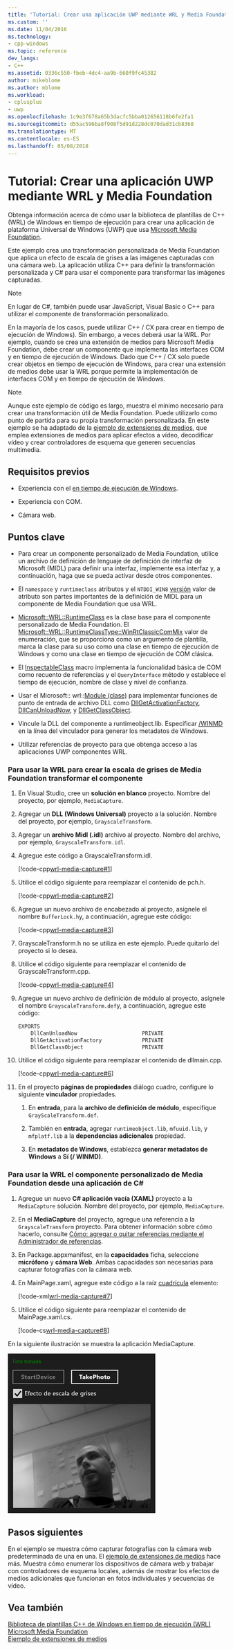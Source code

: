 ```yaml
---
title: 'Tutorial: Crear una aplicación UWP mediante WRL y Media Foundation | Documentos de Microsoft'
ms.custom: ''
ms.date: 11/04/2016
ms.technology:
- cpp-windows
ms.topic: reference
dev_langs:
- C++
ms.assetid: 0336c550-fbeb-4dc4-aa9b-660f9fc45382
author: mikeblome
ms.author: mblome
ms.workload:
- cplusplus
- uwp
ms.openlocfilehash: 1c9e3f678a65b3dacfc5bba012656118b6fe2fa1
ms.sourcegitcommit: d55ac596ba8f908f5d91d228dc070dad31cb8360
ms.translationtype: MT
ms.contentlocale: es-ES
ms.lasthandoff: 05/08/2018
---
```

# <a name="walkthrough-creating-a-uwp-app-using-wrl-and-media-foundation"></a>Tutorial: Crear una aplicación UWP mediante WRL y Media Foundation
Obtenga información acerca de cómo usar la biblioteca de plantillas de C++ (WRL) de Windows en tiempo de ejecución para crear una aplicación de plataforma Universal de Windows (UWP) que usa [Microsoft Media Foundation](http://msdn.microsoft.com/library/windows/apps/ms694197).  
  
 Este ejemplo crea una transformación personalizada de Media Foundation que aplica un efecto de escala de grises a las imágenes capturadas con una cámara web. La aplicación utiliza C++ para definir la transformación personalizada y C# para usar el componente para transformar las imágenes capturadas.  
  
> [!NOTE]
>  En lugar de C#, también puede usar JavaScript, Visual Basic o C++ para utilizar el componente de transformación personalizado.  
  

 En la mayoría de los casos, puede utilizar C++ / CX para crear en tiempo de ejecución de Windows). Sin embargo, a veces deberá usar la WRL. Por ejemplo, cuando se crea una extensión de medios para Microsoft Media Foundation, debe crear un componente que implementa las interfaces COM y en tiempo de ejecución de Windows. Dado que C++ / CX solo puede crear objetos en tiempo de ejecución de Windows, para crear una extensión de medios debe usar la WRL porque permite la implementación de interfaces COM y en tiempo de ejecución de Windows.  

  
> [!NOTE]
>  Aunque este ejemplo de código es largo, muestra el mínimo necesario para crear una transformación útil de Media Foundation. Puede utilizarlo como punto de partida para su propia transformación personalizada. En este ejemplo se ha adaptado de la [ejemplo de extensiones de medios](http://code.msdn.microsoft.com/windowsapps/Media-extensions-sample-7b466096), que emplea extensiones de medios para aplicar efectos a vídeo, decodificar vídeo y crear controladores de esquema que generen secuencias multimedia.  
  
## <a name="prerequisites"></a>Requisitos previos  
  
-   Experiencia con el [en tiempo de ejecución de Windows](http://msdn.microsoft.com/library/windows/apps/br211377.aspx).  
  
-   Experiencia con COM.  
  
-   Cámara web.  
  
## <a name="key-points"></a>Puntos clave  
  
-   Para crear un componente personalizado de Media Foundation, utilice un archivo de definición de lenguaje de definición de interfaz de Microsoft (MIDL) para definir una interfaz, implemente esa interfaz y, a continuación, haga que se pueda activar desde otros componentes.  
  
-   El `namespace` y `runtimeclass` atributos y el `NTDDI_WIN8` [versión](http://msdn.microsoft.com/en-us/66ac5cf3-2230-44fd-aaf6-8013e4a4ae81) valor de atributo son partes importantes de la definición de MIDL para un componente de Media Foundation que usa WRL.  
  
-   [Microsoft::WRL::RuntimeClass](../windows/runtimeclass-class.md) es la clase base para el componente personalizado de Media Foundation. El [Microsoft::WRL::RuntimeClassType::WinRtClassicComMix](../windows/runtimeclasstype-enumeration.md) valor de enumeración, que se proporciona como un argumento de plantilla, marca la clase para su uso como una clase en tiempo de ejecución de Windows y como una clase en tiempo de ejecución de COM clásica.  
  
-   El [InspectableClass](../windows/inspectableclass-macro.md) macro implementa la funcionalidad básica de COM como recuento de referencias y el `QueryInterface` método y establece el tiempo de ejecución, nombre de clase y nivel de confianza.  
  
-   Usar el Microsoft:: wrl::[Module (clase)](https://www.microsoftonedoc.com/#/organizations/e6f6a65cf14f462597b64ac058dbe1d0/projects/3fedad16-eaf1-41a6-8f96-0c1949c68f32/containers/a3daf831-1c5f-4bbe-964d-503870caf874/tocpaths/b4acf5de-2f4c-4c8b-b5ff-9140d023ecbe/locales/en-US) para implementar funciones de punto de entrada de archivo DLL como [DllGetActivationFactory](http://msdn.microsoft.com/library/br205771.aspx), [DllCanUnloadNow](http://msdn.microsoft.com/library/windows/desktop/ms690368\(v=vs.85\).aspx), y [ DllGetClassObject](http://msdn.microsoft.com/library/windows/desktop/ms680760\(v=vs.85\).aspx).  
  
-   Vincule la DLL del componente a runtimeobject.lib. Especificar [/WINMD](../cppcx/compiler-and-linker-options-c-cx.md) en la línea del vinculador para generar los metadatos de Windows.  
  
-   Utilizar referencias de proyecto para que obtenga acceso a las aplicaciones UWP componentes WRL.  
  
### <a name="to-use-the-wrl-to-create-the-media-foundation-grayscale-transform-component"></a>Para usar la WRL para crear la escala de grises de Media Foundation transformar el componente  
  
1.  En Visual Studio, cree un **solución en blanco** proyecto. Nombre del proyecto, por ejemplo, `MediaCapture`.  
  
2.  Agregar un **DLL (Windows Universal)** proyecto a la solución. Nombre del proyecto, por ejemplo, `GrayscaleTransform`.  
  
3.  Agregar un **archivo Midl (.idl)** archivo al proyecto. Nombre del archivo, por ejemplo, `GrayscaleTransform.idl`.  
  
4.  Agregue este código a GrayscaleTransform.idl.  
  
     [!code-cpp[wrl-media-capture#1](../windows/codesnippet/CPP/walkthrough-creating-a-windows-store-app-using-wrl-and-media-foundation_1.idl)]  
  
5.  Utilice el código siguiente para reemplazar el contenido de pch.h.  
  
     [!code-cpp[wrl-media-capture#2](../windows/codesnippet/CPP/walkthrough-creating-a-windows-store-app-using-wrl-and-media-foundation_2.h)]  
  
6.  Agregue un nuevo archivo de encabezado al proyecto, asígnele el nombre `BufferLock.h`y, a continuación, agregue este código:  
  
     [!code-cpp[wrl-media-capture#3](../windows/codesnippet/CPP/walkthrough-creating-a-windows-store-app-using-wrl-and-media-foundation_3.h)]  
  
7.  GrayscaleTransform.h no se utiliza en este ejemplo. Puede quitarlo del proyecto si lo desea.  
  
8.  Utilice el código siguiente para reemplazar el contenido de GrayscaleTransform.cpp.  
  
     [!code-cpp[wrl-media-capture#4](../windows/codesnippet/CPP/walkthrough-creating-a-windows-store-app-using-wrl-and-media-foundation_4.cpp)]  
  
9. Agregue un nuevo archivo de definición de módulo al proyecto, asígnele el nombre `GrayscaleTransform.def`y, a continuación, agregue este código:  
  
   ```
   EXPORTS
       DllCanUnloadNow                     PRIVATE
       DllGetActivationFactory             PRIVATE
       DllGetClassObject                   PRIVATE
   ```   
  
10. Utilice el código siguiente para reemplazar el contenido de dllmain.cpp.  
  
     [!code-cpp[wrl-media-capture#6](../windows/codesnippet/CPP/walkthrough-creating-a-windows-store-app-using-wrl-and-media-foundation_6.cpp)]  
  
11. En el proyecto **páginas de propiedades** diálogo cuadro, configure lo siguiente **vinculador** propiedades.  
  
    1.  En **entrada**, para la **archivo de definición de módulo**, especifique `GrayScaleTransform.def`.  
  
    2.  También en **entrada**, agregar `runtimeobject.lib`, `mfuuid.lib`, y `mfplatf.lib` a la **dependencias adicionales** propiedad.  
  
    3.  En **metadatos de Windows**, establezca **generar metadatos de Windows** a **Sí (/ WINMD)**.  
  
### <a name="to-use-the-wrl-the-custom-media-foundation-component-from-a-c-app"></a>Para usar la WRL el componente personalizado de Media Foundation desde una aplicación de C#  
  
1.  Agregue un nuevo **C# aplicación vacía (XAML)** proyecto a la `MediaCapture` solución. Nombre del proyecto, por ejemplo, `MediaCapture`.  
  
2.  En el **MediaCapture** del proyecto, agregue una referencia a la `GrayscaleTransform` proyecto. Para obtener información sobre cómo hacerlo, consulte [Cómo: agregar o quitar referencias mediante el Administrador de referencias](/visualstudio/ide/how-to-add-or-remove-references-by-using-the-reference-manager).  
  
3.  En Package.appxmanifest, en la **capacidades** ficha, seleccione **micrófono** y **cámara Web**. Ambas capacidades son necesarias para capturar fotografías con la cámara web.  
  
4.  En MainPage.xaml, agregue este código a la raíz [cuadrícula](http://msdn.microsoft.com/library/windows/apps/xaml/windows.ui.xaml.controls.grid.aspx) elemento:  
  
     [!code-xml[wrl-media-capture#7](../windows/codesnippet/Xaml/walkthrough-creating-a-windows-store-app-using-wrl-and-media-foundation_7.xaml)]  
  
5.  Utilice el código siguiente para reemplazar el contenido de MainPage.xaml.cs.  
  
     [!code-cs[wrl-media-capture#8](../windows/codesnippet/CSharp/walkthrough-creating-a-windows-store-app-using-wrl-and-media-foundation_8.cs)]  
  
 En la siguiente ilustración se muestra la aplicación MediaCapture.  
  
 ![Aplicación MediaCapture que captura una foto](../windows/media/wrl_media_capture.png "WRL_Media_Capture")  
  
## <a name="next-steps"></a>Pasos siguientes  
 En el ejemplo se muestra cómo capturar fotografías con la cámara web predeterminada de una en una. El [ejemplo de extensiones de medios](http://code.msdn.microsoft.com/windowsapps/Media-extensions-sample-7b466096) hace más. Muestra cómo enumerar los dispositivos de cámara web y trabajar con controladores de esquema locales, además de mostrar los efectos de medios adicionales que funcionan en fotos individuales y secuencias de vídeo.  
  
## <a name="see-also"></a>Vea también  
 [Biblioteca de plantillas C++ de Windows en tiempo de ejecución (WRL)](../windows/windows-runtime-cpp-template-library-wrl.md)   
 [Microsoft Media Foundation](http://msdn.microsoft.com/library/windows/apps/ms694197)   
 [Ejemplo de extensiones de medios](http://code.msdn.microsoft.com/windowsapps/Media-extensions-sample-7b466096)
